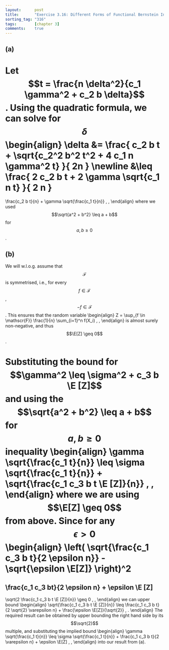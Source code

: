 ```yaml
---
layout:      post
title:       "Exercise 3.16: Different Forms of Functional Bernstein Inequality"
sorting_tag: "316"
tags:        [chapter 3]
comments:    true
---
```


## (a)

Let $$t = \frac{n \delta^2}{c_1 \gamma^2 + c_2 b \delta}$$. Using the quadratic
formula, we can solve for $$\delta$$
\begin{align}
  \delta
  &=
  \frac{
    c\_2 b t + \sqrt{c\_2^2 b^2 t^2 + 4 c\_1 n \gamma^2 t}
  }{
    2n
  }
  \newline
  &\leq
  \frac{
    2 c\_2 b t + 2 \gamma \sqrt{c\_1 n t}
  }{
    2 n
  }
  =
  \frac{c\_2 b t}{n}
  +
  \gamma
  \sqrt{\frac{c\_1 t}{n}}
  \, ,
\end{align}
where we used $$\sqrt{a^2 + b^2} \leq a + b$$ for $$a, b \geq 0$$.


## (b)

We will w.l.o.g. assume that $$\mathscr{F}$$ is symmetrised, i.e., for every
$$f \in \mathscr{F}$$, $$-f \in \mathscr{F}$$. This ensures that the
random variable
\begin{align}
  Z = \sup\_{f \in \mathscr{F}} \frac{1}{n} \sum\_{i=1}^n f(X\_i)
  \, ,
\end{align}
is almost surely non-negative, and thus $$\E[Z] \geq 0$$.

Substituting the bound for $$\gamma^2 \leq \sigma^2 + c_3 b \E [Z]$$ and using
the $$\sqrt{a^2 + b^2} \leq a + b$$ for $$a, b \geq 0 $$ inequality
\begin{align}
  \gamma
  \sqrt{\frac{c\_1 t}{n}}
  \leq
  \sigma \sqrt{\frac{c\_1 t}{n}}
  +
  \sqrt{\frac{c\_1 c\_3 b t \E [Z]}{n}}
  \, ,
\end{align}
where we are using $$\E[Z] \geq 0$$ from above. Since for any $$\epsilon > 0$$
\begin{align}
  \left(
    \sqrt{\frac{c_1 c_3 b t}{2 \epsilon n}}
    -
    \sqrt{\epsilon \E[Z]}
  \right)^2
  =
  \frac{c\_1 c\_3 bt}{2 \epsilon n}
  +
  \epsilon \E [Z]
  -
  \sqrt{2 \frac{c\_1 c\_3 b t \E [Z]}{n}}
  \geq
  0
  \, ,
\end{align}
we can upper bound
\begin{align}
  \sqrt{\frac{c\_1 c\_3 b t \E [Z]}{n}}
  \leq
  \frac{c\_1 c\_3 b t}{2 \sqrt{2} \varepsilon n}
  +
  \frac{\epsilon \E[Z]}{\sqrt{2}}
  \, .
\end{align}
The required result can be obtained by upper bounding the right hand side by its
$$\sqrt{2}$$ multiple, and substituting the implied bound
\begin{align}
  \gamma
  \sqrt{\frac{c\_1 t}{n}}
  \leq
  \sigma \sqrt{\frac{c\_1 t}{n}}
  +
  \frac{c\_1 c\_3 b t}{2 \varepsilon n}
  +
  \epsilon \E[Z]
  \, ,
\end{align}
into our result from (a).
